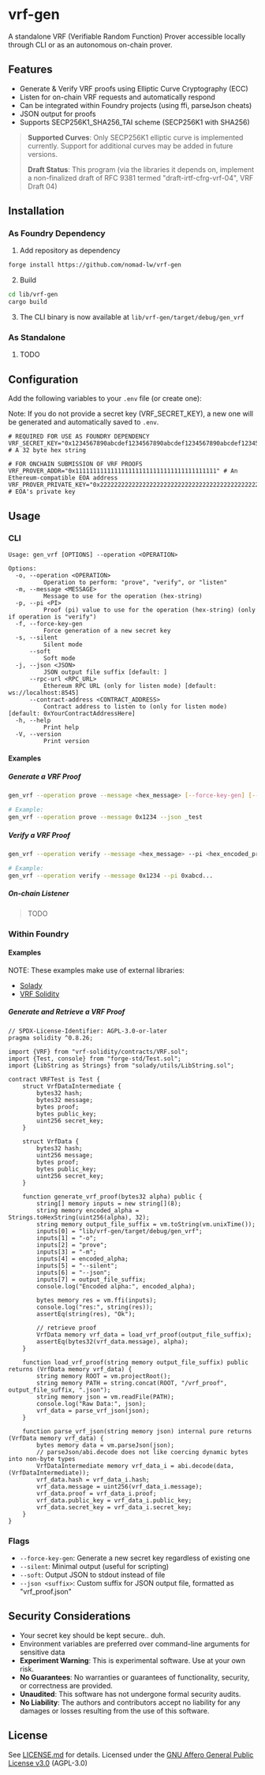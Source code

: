 # vrf-gen

A standalone VRF (Verifiable Random Function) Prover accessible locally through CLI or as an autonomous on-chain prover.

## Features

- Generate & Verify VRF proofs using Elliptic Curve Cryptography (ECC)
- Listen for on-chain VRF requests and automatically respond
- Can be integrated within Foundry projects (using ffi, parseJson cheats)
- JSON output for proofs
- Supports SECP256K1_SHA256_TAI scheme (SECP256K1 with SHA256)

> **Supported Curves**: Only SECP256K1 elliptic curve is implemented currently. Support for additional curves may be added in future versions.
>
> **Draft Status**: This program (via the libraries it depends on, implement a non-finalized draft of RFC 9381 termed  "draft-irtf-cfrg-vrf-04", VRF Draft 04)

## Installation

### As Foundry Dependency

1. Add repository as dependency
```bash
forge install https://github.com/nomad-lw/vrf-gen
```
2. Build
```bash
cd lib/vrf-gen
cargo build
```
3. The CLI binary is now available at `lib/vrf-gen/target/debug/gen_vrf`

### As Standalone

1. TODO

## Configuration

Add the following variables to your `.env` file (or create one):

Note: If you do not provide a secret key (VRF_SECRET_KEY), a new one will be generated and automatically saved to `.env`.

```env
# REQUIRED FOR USE AS FOUNDRY DEPENDENCY
VRF_SECRET_KEY="0x1234567890abcdef1234567890abcdef1234567890abcdef1234567890abcdef" # A 32 byte hex string

# FOR ONCHAIN SUBMISSION OF VRF PROOFS
VRF_PROVER_ADDR="0x1111111111111111111111111111111111111111" # An Ethereum-compatible EOA address
VRF_PROVER_PRIVATE_KEY="0x2222222222222222222222222222222222222222222222222222222222222222" # EOA's private key
```


## Usage

### CLI

```
Usage: gen_vrf [OPTIONS] --operation <OPERATION>

Options:
  -o, --operation <OPERATION>
          Operation to perform: "prove", "verify", or "listen"
  -m, --message <MESSAGE>
          Message to use for the operation (hex-string)
  -p, --pi <PI>
          Proof (pi) value to use for the operation (hex-string) (only if operation is "verify")
  -f, --force-key-gen
          Force generation of a new secret key
  -s, --silent
          Silent mode
      --soft
          Soft mode
  -j, --json <JSON>
          JSON output file suffix [default: ]
      --rpc-url <RPC_URL>
          Ethereum RPC URL (only for listen mode) [default: ws://localhost:8545]
      --contract-address <CONTRACT_ADDRESS>
          Contract address to listen to (only for listen mode) [default: 0xYourContractAddressHere]
  -h, --help
          Print help
  -V, --version
          Print version

```

#### Examples

##### Generate a VRF Proof
```bash
gen_vrf --operation prove --message <hex_message> [--force-key-gen] [--silent] [--soft] [--json <suffix>]

# Example:
gen_vrf --operation prove --message 0x1234 --json _test
```

##### Verify a VRF Proof
```bash
gen_vrf --operation verify --message <hex_message> --pi <hex_encoded_proof> [--force-key-gen] [--silent]

# Example:
gen_vrf --operation verify --message 0x1234 --pi 0xabcd...
```

##### On-chain Listener

> TODO


### Within Foundry

#### Examples

NOTE: These examples make use of external libraries:
- [Solady](https://github.com/vectorized/solady)
- [VRF Solidity](https://github.com/nomad-lw/vrf-solidity)

##### Generate and Retrieve a VRF Proof

```solidity
// SPDX-License-Identifier: AGPL-3.0-or-later
pragma solidity ^0.8.26;

import {VRF} from "vrf-solidity/contracts/VRF.sol";
import {Test, console} from "forge-std/Test.sol";
import {LibString as Strings} from "solady/utils/LibString.sol";

contract VRFTest is Test {
    struct VrfDataIntermediate {
        bytes32 hash;
        bytes32 message;
        bytes proof;
        bytes public_key;
        uint256 secret_key;
    }

    struct VrfData {
        bytes32 hash;
        uint256 message;
        bytes proof;
        bytes public_key;
        uint256 secret_key;
    }

    function generate_vrf_proof(bytes32 alpha) public {
        string[] memory inputs = new string[](8);
        string memory encoded_alpha = Strings.toHexString(uint256(alpha), 32);
        string memory output_file_suffix = vm.toString(vm.unixTime());
        inputs[0] = "lib/vrf-gen/target/debug/gen_vrf";
        inputs[1] = "-o";
        inputs[2] = "prove";
        inputs[3] = "-m";
        inputs[4] = encoded_alpha;
        inputs[5] = "--silent";
        inputs[6] = "--json";
        inputs[7] = output_file_suffix;
        console.log("Encoded alpha:", encoded_alpha);

        bytes memory res = vm.ffi(inputs);
        console.log("res:", string(res));
        assertEq(string(res), "Ok");

        // retrieve proof
        VrfData memory vrf_data = load_vrf_proof(output_file_suffix);
        assertEq(bytes32(vrf_data.message), alpha);
    }

    function load_vrf_proof(string memory output_file_suffix) public returns (VrfData memory vrf_data) {
        string memory ROOT = vm.projectRoot();
        string memory PATH = string.concat(ROOT, "/vrf_proof", output_file_suffix, ".json");
        string memory json = vm.readFile(PATH);
        console.log("Raw Data:", json);
        vrf_data = parse_vrf_json(json);
    }

    function parse_vrf_json(string memory json) internal pure returns (VrfData memory vrf_data) {
        bytes memory data = vm.parseJson(json);
        // parseJson/abi.decode does not like coercing dynamic bytes into non-byte types
        VrfDataIntermediate memory vrf_data_i = abi.decode(data, (VrfDataIntermediate));
        vrf_data.hash = vrf_data_i.hash;
        vrf_data.message = uint256(vrf_data_i.message);
        vrf_data.proof = vrf_data_i.proof;
        vrf_data.public_key = vrf_data_i.public_key;
        vrf_data.secret_key = vrf_data_i.secret_key;
    }
}
```


### Flags

- `--force-key-gen`: Generate a new secret key regardless of existing one
- `--silent`: Minimal output (useful for scripting)
- `--soft`: Output JSON to stdout instead of file
- `--json <suffix>`: Custom suffix for JSON output file, formatted as "vrf_proof<suffix>.json"


## Security Considerations

- Your secret key should be kept secure.. duh.
- Environment variables are preferred over command-line arguments for sensitive data
- **Experiment Warning**: This is experimental software. Use at your own risk.
- **No Guarantees**: No warranties or guarantees of functionality, security, or correctness are provided.
- **Unaudited**: This software has not undergone formal security audits.
- **No Liability**: The authors and contributors accept no liability for any damages or losses resulting from the use of this software.


## License

See [LICENSE.md](LICENSE.md) for details.
Licensed under the [GNU Affero General Public License v3.0](https://www.gnu.org/licenses/agpl-3.0.en.html) (AGPL-3.0)
